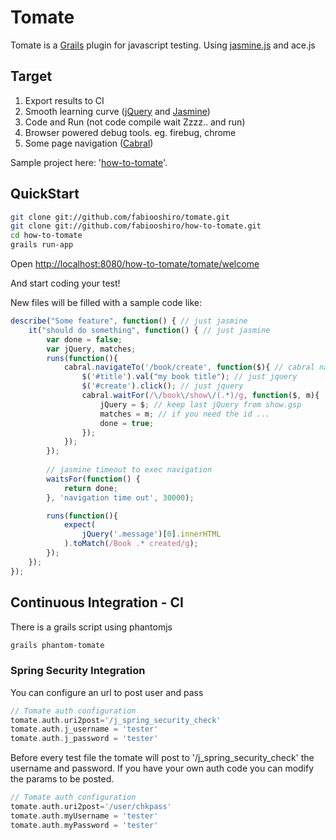 # Tomate

Tomate is a <a href="http://grails.org">Grails</a> plugin for javascript testing.
Using <a href="http://pivotal.github.com/jasmine/">jasmine.js</a> and ace.js

## Target

1. Export results to CI
2. Smooth learning curve (<a href="http://jquery.com/">jQuery</a> and <a href="http://pivotal.github.com/jasmine/">Jasmine</a>)
3. Code and Run (not code compile wait Zzzz.. and run)
4. Browser powered debug tools. eg. firebug, chrome
5. Some page navigation (<a href="https://github.com/fabiooshiro/cabral">Cabral</a>)

Sample project here: '<a href="https://github.com/fabiooshiro/how-to-tomate">how-to-tomate</a>'.

## QuickStart

```sh
git clone git://github.com/fabiooshiro/tomate.git
git clone git://github.com/fabiooshiro/how-to-tomate.git
cd how-to-tomate
grails run-app

```

Open <a href="http://localhost:8080/how-to-tomate/tomate/welcome">http://localhost:8080/how-to-tomate/tomate/welcome</a>

And start coding your test!

New files will be filled with a sample code like:

```javascript
describe("Some feature", function() { // just jasmine
    it("should do something", function() { // just jasmine
        var done = false;
        var jQuery, matches;
        runs(function(){
            cabral.navigateTo('/book/create', function($){ // cabral navigation
                $('#title').val("my book title"); // just jquery
                $('#create').click(); // just jquery
                cabral.waitFor(/\/book\/show\/(.*)/g, function($, m){
                    jQuery = $; // keep last jQuery from show.gsp
                    matches = m; // if you need the id ...
                    done = true;
                });
            });
        });
        
        // jasmine timeout to exec navigation
        waitsFor(function() {
            return done;
        }, 'navigation time out', 30000);

        runs(function(){
            expect(
                jQuery('.message')[0].innerHTML
            ).toMatch(/Book .* created/g);
        });
    });
});
```

## Continuous Integration - CI

There is a grails script using phantomjs
```sh
grails phantom-tomate
```

### Spring Security Integration

You can configure an url to post user and pass
```groovy
// Tomate auth configuration
tomate.auth.uri2post='/j_spring_security_check'
tomate.auth.j_username = 'tester'
tomate.auth.j_password = 'tester'
```

Before every test file the tomate will post to '/j_spring_security_check' the username and password.
If you have your own auth code you can modify the params to be posted.

```groovy
// Tomate auth configuration
tomate.auth.uri2post='/user/chkpass'
tomate.auth.myUsername = 'tester'
tomate.auth.myPassword = 'tester'
```



